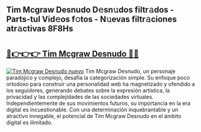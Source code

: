 ## Tim Mcgraw Desnudo D𝚎sn𝚞dos filtr𝚊dos - Parts-tul Vid𝚎os f𝚘tos - N𝚞evas filtr𝚊ciones atr𝚊ctivas 8F8Hs

# <h2><a href="http://mbcr3uq.tromn.icu/?c=Tim+Mcgraw+Desnudo">🔗👉👉👉 Tim Mcgraw Desnudo 🔗🔗</a></h2>

[![Tim Mcgraw Desnudo nuevo](https://i.imgur.com/pEAQMta.gif)](http://mbcr3uq.tromn.icu/?c=Tim+Mcgraw+Desnudo)
Tim Mcgraw Desnudo, un personaje paradójico y complejo, desafía la categorización simple. Su enfoque poco ortodoxo para construir una personalidad web ha magnetizado y ofendido a los seguidores, generando debates sobre la expresión artística, la privacidad y las complejidades de las sociedades virtuales. Independientemente de sus movimientos futuros, su importancia en la era digital es incuestionable. Con una determinación inquebrantable y un atractivo innegable, el potencial de Tim Mcgraw Desnudo en el ámbito digital es ilimitado.
